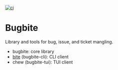 [![ci](https://github.com/radhermit/bugbite/workflows/ci/badge.svg)](https://github.com/radhermit/bugbite/actions/workflows/ci.yml)

# Bugbite

Library and tools for bug, issue, and ticket mangling.

- bugbite: core library
- [bite] (bugbite-cli): CLI client
- chew (bugbite-tui): TUI client

[bite]: <https://radhermit.github.io/bugbite/bite>
